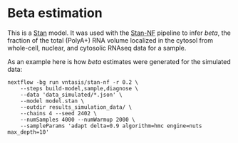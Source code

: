 # Beta estimation

This is a [Stan](https://mc-stan.org/) model. It was used with the
[Stan-NF](https://github.com/vntasis/stan-nf) pipeline to infer _beta_, the
fraction of the total (PolyA+) RNA volume localized in the cytosol from
whole-cell, nuclear, and cytosolic RNAseq data for a sample.

As an example here is how _beta_ estimates were generated for the simulated
data:

```
nextflow -bg run vntasis/stan-nf -r 0.2 \
    --steps build-model,sample,diagnose \
    --data 'data_simulated/*.json' \
    --model model.stan \
    --outdir results_simulation_data/ \
    --chains 4 --seed 2402 \
    --numSamples 4000 --numWarmup 2000 \
    --sampleParams 'adapt delta=0.9 algorithm=hmc engine=nuts max_depth=10'
```
